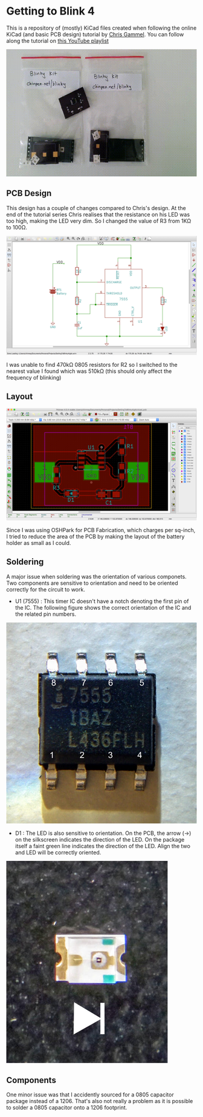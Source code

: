 # Getting to Blink 4

This is a repository of (mostly) KiCad files created when following the online KiCad (and basic PCB design) tutorial by [Chris Gammel](chrisgammell.com). You can follow along the tutorial on [this YouTube playlist](https://www.youtube.com/watch?v=JN_Y93RTdSo&list=PLy2022BX6Eso532xqrUxDT1u2p4VVsg-q)

![schematic](imgs/out.gif)

## PCB Design

This design has a couple of changes compared to Chris's design. At the end of the tutorial series Chris realises that the resistance on his LED was too high, making the LED very dim. So I changed the value of R3 from 1KΩ to 100Ω.

![schematic](imgs/schematic.jpg)


I was unable to find 470kΩ 0805 resistors for R2 so I switched to the nearest value I found which was 510kΩ (this should only affect the frequency of blinking)

## Layout

![layout](imgs/layout.jpg)

Since I was using OSHPark for PCB Fabrication, which charges per sq-inch, I tried to reduce the area of the PCB by making the layout of the battery holder as small as I could.

## Soldering

A major issue when soldering was the orientation of various componets. Two components are sensitive to orientation and need to be oriented correctly for the circuit to work.

- U1 (7555) : This timer IC doesn't have a notch denoting the first pin of the IC. The following figure shows the correct orientation of the IC and the related pin numbers.

![ic](imgs/ic.jpg)

- D1 : The LED is also sensitive to orientation. On the PCB, the arrow (→) on the silkscreen indicates the direction of the LED. On the package itself a faint green line indicates the direction of the LED. Align the two and LED will be correctly oriented.

![led](imgs/led.jpg)


## Components

One minor issue was that I accidently sourced for a 0805 capacitor package instead of a 1206. That's also not really a problem as it is possible to solder a 0805 capacitor onto a 1206 footprint.
